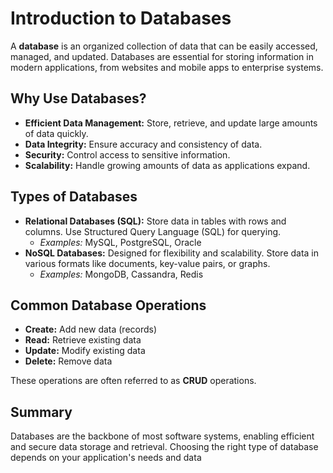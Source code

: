 # Introduction to Databases

A **database** is an organized collection of data that can be easily accessed, managed, and updated. Databases are essential for storing information in modern applications, from websites and mobile apps to enterprise systems.

## Why Use Databases?

- **Efficient Data Management:** Store, retrieve, and update large amounts of data quickly.
- **Data Integrity:** Ensure accuracy and consistency of data.
- **Security:** Control access to sensitive information.
- **Scalability:** Handle growing amounts of data as applications expand.

## Types of Databases

- **Relational Databases (SQL):** Store data in tables with rows and columns. Use Structured Query Language (SQL) for querying.
  - *Examples:* MySQL, PostgreSQL, Oracle
- **NoSQL Databases:** Designed for flexibility and scalability. Store data in various formats like documents, key-value pairs, or graphs.
  - *Examples:* MongoDB, Cassandra, Redis

## Common Database Operations

- **Create:** Add new data (records)
- **Read:** Retrieve existing data
- **Update:** Modify existing data
- **Delete:** Remove data

These operations are often referred to as **CRUD** operations.

## Summary

Databases are the backbone of most software systems, enabling efficient and secure data storage and retrieval. Choosing the right type of database depends on your application's needs and data